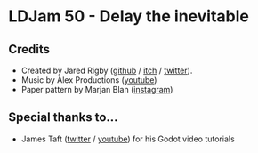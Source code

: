 # LDJam 50 - Delay the inevitable

## Credits

- Created by Jared Rigby ([github](https://github.com/jazibobs) / [itch](https://jazibobs.itch.io/) / [twitter](https://twitter.com/jazibobs)).
- Music by Alex Productions ([youtube](https://www.youtube.com/channel/UCx0_M61F81Nfb-BRXE-SeVA))
- Paper pattern by Marjan Blan ([instagram](https://www.instagram.com/marjanblan/))

## Special thanks to...

- James Taft ([twitter](https://twitter.com/taftcreates) / [youtube](https://www.youtube.com/mistertaftcreates)) for his Godot video tutorials

